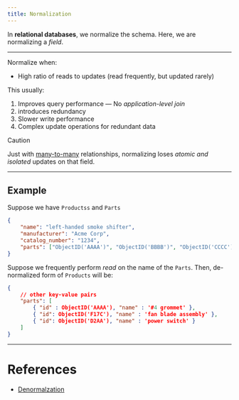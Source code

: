 ```yaml
---
title: Normalization
---
```


In **relational databases**, we normalize the schema.
Here, we are normalizing a *field*.

---

Normalize when:
- High ratio of reads to updates (read frequently, but updated rarely)

This usually:
1. Improves query performance — No *application-level join*
2. introduces redundancy
3. Slower write performance
4. Complex update operations for redundant data

>[!caution]
>Just with [many-to-many](Basics.md#Many-to-many) relationships, normalizing loses *atomic and isolated* updates on that field.

---

## Example
Suppose we have `Productss` and `Parts`

```json
{
    "name": "left-handed smoke shifter",
    "manufacturer": "Acme Corp",
    "catalog_number": "1234",
    "parts": ["ObjectID('AAAA')", "ObjectID('BBBB')", "ObjectID('CCCC')"]
}
```

Suppose we frequently perform *read* on the name of the `Parts`. Then, de-normalized form of `Products` will be:

```json
{
	// other key-value pairs
	"parts": [
		{ "id" : ObjectID('AAAA'), "name" : '#4 grommet' },
		{ "id": ObjectID('F17C'), "name" : 'fan blade assembly' },
		{ "id": ObjectID('D2AA'), "name" : 'power switch' }
	]
}
```

---
# References
- [Denormalzation](https://www.mongodb.com/blog/post/6-rules-of-thumb-for-mongodb-schema-design)

